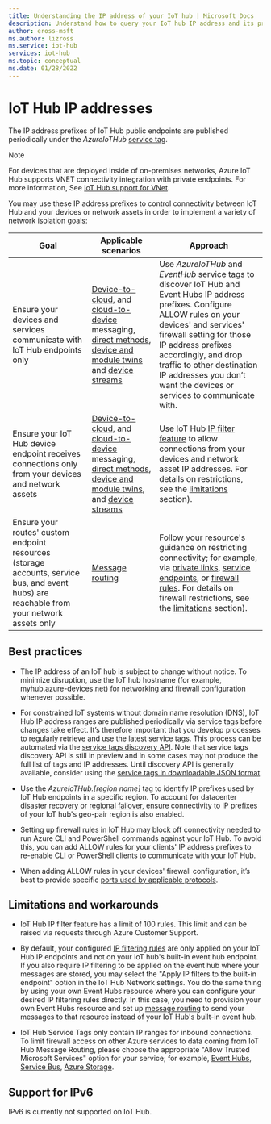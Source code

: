 ```yaml
---
title: Understanding the IP address of your IoT hub | Microsoft Docs
description: Understand how to query your IoT hub IP address and its properties. The IP address of your IoT hub can change during certain scenarios such as disaster recovery or regional failover.
author: eross-msft
ms.author: lizross
ms.service: iot-hub
services: iot-hub
ms.topic: conceptual
ms.date: 01/28/2022
---
```



# IoT Hub IP addresses

The IP address prefixes of IoT Hub public endpoints are published periodically under the _AzureIoTHub_ [service tag](../virtual-network/service-tags-overview.md).

> [!NOTE]
> For devices that are deployed inside of on-premises networks, Azure IoT Hub supports VNET connectivity integration with private endpoints. For more information, See [IoT Hub support for VNet](./virtual-network-support.md).

You may use these IP address prefixes to control connectivity between IoT Hub and your devices or network assets in order to implement a variety of network isolation goals:

| Goal | Applicable scenarios | Approach |
|------|-----------|----------|
| Ensure your devices and services communicate with IoT Hub endpoints only | [Device-to-cloud](./iot-hub-devguide-messaging.md), and [cloud-to-device](./iot-hub-devguide-messages-c2d.md) messaging, [direct methods](./iot-hub-devguide-direct-methods.md), [device and module twins](./iot-hub-devguide-device-twins.md) and [device streams](./iot-hub-device-streams-overview.md) | Use _AzureIoTHub_ and _EventHub_ service tags to discover IoT Hub and Event Hubs IP address prefixes. Configure ALLOW rules on your devices' and services' firewall setting for those IP address prefixes accordingly, and drop traffic to other destination IP addresses you don’t want the devices or services to communicate with. |
| Ensure your IoT Hub device endpoint receives connections only from your devices and network assets | [Device-to-cloud](./iot-hub-devguide-messaging.md), and [cloud-to-device](./iot-hub-devguide-messages-c2d.md) messaging, [direct methods](./iot-hub-devguide-direct-methods.md), [device and module twins](./iot-hub-devguide-device-twins.md), and [device streams](./iot-hub-device-streams-overview.md) | Use IoT Hub [IP filter feature](iot-hub-ip-filtering.md) to allow connections from your devices and network asset IP addresses. For details on restrictions, see the [limitations](#limitations-and-workarounds) section). | 
| Ensure your routes' custom endpoint resources (storage accounts, service bus, and event hubs) are reachable from your network assets only | [Message routing](./iot-hub-devguide-messages-d2c.md) | Follow your resource's guidance on restricting connectivity; for example, via [private links](../private-link/private-endpoint-overview.md), [service endpoints](../virtual-network/virtual-network-service-endpoints-overview.md), or [firewall rules](../event-hubs/event-hubs-ip-filtering.md#trusted-microsoft-services). For details on firewall restrictions, see the [limitations](#limitations-and-workarounds) section). |

## Best practices

* The IP address of an IoT hub is subject to change without notice. To minimize disruption, use the IoT hub hostname (for example, myhub.azure-devices.net) for networking and firewall configuration whenever possible.

* For constrained IoT systems without domain name resolution (DNS), IoT Hub IP address ranges are published periodically via service tags before changes take effect. It’s therefore important that you develop processes to regularly retrieve and use the latest service tags. This process can be automated via the [service tags discovery API](../virtual-network/service-tags-overview.md#service-tags-on-premises). Note that service tags discovery API is still in preview and in some cases may not produce the full list of tags and IP addresses. Until discovery API is generally available, consider using the [service tags in downloadable JSON format](../virtual-network/service-tags-overview.md#discover-service-tags-by-using-downloadable-json-files).

* Use the *AzureIoTHub.[region name]* tag to identify IP prefixes used by IoT Hub endpoints in a specific region. To account for datacenter disaster recovery or [regional failover](iot-hub-ha-dr.md), ensure connectivity to IP prefixes of your IoT hub's geo-pair region is also enabled.

* Setting up firewall rules in IoT Hub may block off connectivity needed to run Azure CLI and PowerShell commands against your IoT Hub. To avoid this, you can add ALLOW rules for your clients' IP address prefixes to re-enable CLI or PowerShell clients to communicate with your IoT Hub.

* When adding ALLOW rules in your devices' firewall configuration, it’s best to provide specific [ports used by applicable protocols](./iot-hub-devguide-protocols.md#port-numbers).

## Limitations and workarounds

* IoT Hub IP filter feature has a limit of 100 rules. This limit and can be raised via requests through Azure Customer Support.

* By default, your configured [IP filtering rules](iot-hub-ip-filtering.md) are only applied on your IoT Hub IP endpoints and not on your IoT hub's built-in event hub endpoint. If you also require IP filtering to be applied on the event hub where your messages are stored, you may select the "Apply IP filters to the built-in endpoint" option in the IoT Hub Network settings. You do the same thing by using your own Event Hubs resource where you can configure your desired IP filtering rules directly. In this case, you need to provision your own Event Hubs resource and set up [message routing](./iot-hub-devguide-messages-d2c.md) to send your messages to that resource instead of your IoT Hub's built-in event hub.

* IoT Hub Service Tags only contain IP ranges for inbound connections. To limit firewall access on other Azure services to data coming from IoT Hub Message Routing, please choose the appropriate "Allow Trusted Microsoft Services" option for your service; for example, [Event Hubs](../event-hubs/event-hubs-ip-filtering.md#trusted-microsoft-services), [Service Bus](..//service-bus-messaging/service-bus-service-endpoints.md#trusted-microsoft-services), [Azure Storage](../storage/common/storage-network-security.md#grant-access-to-trusted-azure-services).

## Support for IPv6

IPv6 is currently not supported on IoT Hub.
